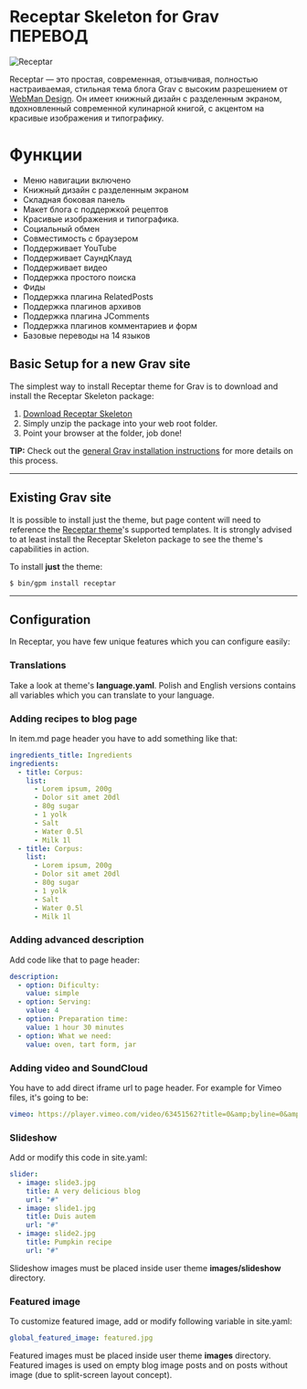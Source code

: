 # Receptar Skeleton for Grav ПЕРЕВОД

![Receptar](assets/readme_1.png)

Receptar — это простая, современная, отзывчивая, полностью настраиваемая, стильная тема блога Grav с высоким разрешением от [WebMan Design](http://themedemos.webmandesign.eu/). Он имеет книжный дизайн с разделенным экраном, вдохновленный современной кулинарной книгой, с акцентом на красивые изображения и типографику.

# Функции

* Меню навигации включено
* Книжный дизайн с разделенным экраном
* Складная боковая панель
* Макет блога с поддержкой рецептов
* Красивые изображения и типографика.
* Социальный обмен
* Совместимость с браузером
* Поддерживает YouTube
* Поддерживает СаундКлауд
* Поддерживает видео
* Поддержка простого поиска
* Фиды
* Поддержка плагина RelatedPosts
* Поддержка плагинов архивов
* Поддержка плагина JComments
* Поддержка плагинов комментариев и форм
* Базовые переводы на 14 языков



## Basic Setup for a new Grav site

The simplest way to install Receptar theme for Grav is to download and install the Receptar Skeleton package:

1. [Download Receptar Skeleton](http://getgrav.org/downloads/skeletons#extras)
2. Simply unzip the package into your web root folder.
3. Point your browser at the folder, job done!

**TIP:** Check out the [general Grav installation instructions](http://learn.getgrav.org/basics/installation) for more details on this process.

---

## Existing Grav site

It is possible to install just the theme, but page content will need to reference the [Receptar theme](https://github.com/getgrav/grav-theme-receptar)'s supported templates.  It is strongly advised to at least install the Receptar Skeleton package to see the theme's capabilities in action.

To install  **just** the theme:

```
$ bin/gpm install receptar
```
---

## Configuration

In Receptar, you have few unique features which you can configure easily:

### Translations

Take a look at theme's **language.yaml**. Polish and English versions contains all variables which you can translate to your language.

### Adding recipes to blog page

In item.md page header you have to add something like that:

```yaml
ingredients_title: Ingredients
ingredients:
  - title: Corpus:
    list:
      - Lorem ipsum, 200g
      - Dolor sit amet 20dl
      - 80g sugar
      - 1 yolk
      - Salt
      - Water 0.5l
      - Milk 1l
  - title: Corpus:
    list:
      - Lorem ipsum, 200g
      - Dolor sit amet 20dl
      - 80g sugar
      - 1 yolk
      - Salt
      - Water 0.5l
      - Milk 1l
```

### Adding advanced description

Add code like that to page header:

```yaml
description:
  - option: Dificulty:
    value: simple
  - option: Serving:
    value: 4
  - option: Preparation time:
    value: 1 hour 30 minutes
  - option: What we need:
    value: oven, tart form, jar
```

### Adding video and SoundCloud

You have to add direct iframe url to page header. For example for Vimeo files, it's going to be:

```yaml
vimeo: https://player.vimeo.com/video/63451562?title=0&amp;byline=0&amp;portrait=0
```

### Slideshow

Add or modify this code in site.yaml:

```yaml
slider:
  - image: slide3.jpg
    title: A very delicious blog
    url: "#"
  - image: slide1.jpg
    title: Duis autem
    url: "#"
  - image: slide2.jpg
    title: Pumpkin recipe
    url: "#"
```

Slideshow images must be placed inside user theme **images/slideshow** directory.

### Featured image

To customize featured image, add or modify following variable in site.yaml:

```yaml
global_featured_image: featured.jpg
```

Featured images must be placed inside user theme **images** directory. Featured images is used on empty blog image posts and on posts without image (due to split-screen layout concept).
